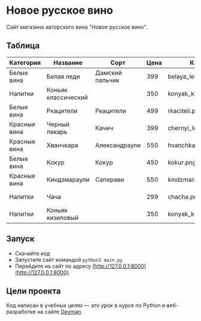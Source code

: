# Новое русское вино

Сайт магазина авторского вина "Новое русское вино".

## Таблица

| Категория     | Название              | Сорт            | Цена | Картинка               | Акция                |
|---------------|-----------------------|-----------------|------|------------------------|----------------------|
| Белые вина    | Белая леди            | Дамский пальчик | 399  | belaya_ledi.png        | Выгодное предложение |
| Напитки       | Коньяк классический   |                 | 350  | konyak_klassicheskyi.png |                      |
| Белые вина    | Ркацители             | Ркацители       | 499  | rkaciteli.png          |                      |
| Красные вина  | Черный лекарь         | Качич           | 399  | chernyi_lekar.png      |                      |
| Красные вина  | Хванчкара             | Александраули   | 550  | hvanchkara.png         |                      |
| Белые вина    | Кокур                 | Кокур           | 450  | kokur.png              |                      |
| Красные вина  | Киндзмараули          | Саперави        | 550  | kindzmarauli.png       |                      |
| Напитки       | Чача                  |                 | 299  | chacha.png             | Выгодное предложение |
| Напитки       | Коньяк кизиловый      |                 | 350  | konyak_kizilovyi.png   |                      |



## Запуск

- Скачайте код
- Запустите сайт командой `python3 main.py`
- Перейдите на сайт по адресу [http://127.0.0.1:8000](http://127.0.0.1:8000).

## Цели проекта

Код написан в учебных целях — это урок в курсе по Python и веб-разработке на сайте [Devman](https://dvmn.org).
